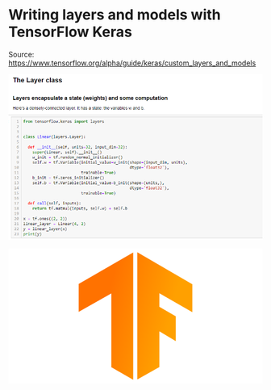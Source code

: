 
# Writing layers and models with TensorFlow Keras

Source: https://www.tensorflow.org/alpha/guide/keras/custom_layers_and_models

![Tensorflow LOGO](https://github.com/Sagarsharma4244/TENSORFLOW/blob/master/4%20Tensorflow2-Alpha-Guide/Keras/Writing%20Layes%20%26%20Models%20from%20Scratch/1%20Layer%20Class.PNG "@sagarsharma4244")

![Tensorflow LOGO](https://github.com/Sagarsharma4244/TENSORFLOW/blob/master/Tensorflow%20LOGO.png "@sagarsharma4244")
